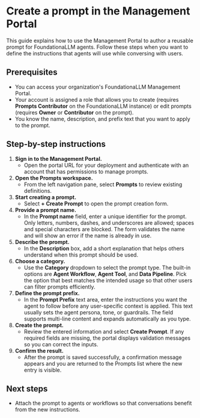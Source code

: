 # Create a prompt in the Management Portal

This guide explains how to use the Management Portal to author a reusable prompt for FoundationaLLM agents. Follow these steps when you want to define the instructions that agents will use while conversing with users.

## Prerequisites

- You can access your organization's FoundationaLLM Management Portal.
- Your account is assigned a role that allows you to create (requires **Prompts Contributor** on the FoundationaLLM instance) or edit prompts (requires **Owner** or **Contributor** on the prompt).
- You know the name, description, and prefix text that you want to apply to the prompt.

## Step-by-step instructions

1. **Sign in to the Management Portal.**
   - Open the portal URL for your deployment and authenticate with an account that has permissions to manage prompts.
2. **Open the Prompts workspace.**
   - From the left navigation pane, select **Prompts** to review existing definitions.
3. **Start creating a prompt.**
   - Select **+ Create Prompt** to open the prompt creation form.
4. **Provide a prompt name.**
   - In the **Prompt name** field, enter a unique identifier for the prompt. Only letters, numbers, dashes, and underscores are allowed; spaces and special characters are blocked. The form validates the name and will show an error if the name is already in use.
5. **Describe the prompt.**
   - In the **Description** box, add a short explanation that helps others understand when this prompt should be used.
6. **Choose a category.**
   - Use the **Category** dropdown to select the prompt type. The built-in options are **Agent Workflow**, **Agent Tool**, and **Data Pipeline**. Pick the option that best matches the intended usage so that other users can filter prompts efficiently.
7. **Define the prompt prefix.**
   - In the **Prompt Prefix** text area, enter the instructions you want the agent to follow before any user-specific context is applied. This text usually sets the agent persona, tone, or guardrails. The field supports multi-line content and expands automatically as you type.
8. **Create the prompt.**
   - Review the entered information and select **Create Prompt**. If any required fields are missing, the portal displays validation messages so you can correct the inputs.
9. **Confirm the result.**
   - After the prompt is saved successfully, a confirmation message appears and you are returned to the Prompts list where the new entry is visible.

## Next steps

- Attach the prompt to agents or workflows so that conversations benefit from the new instructions.
